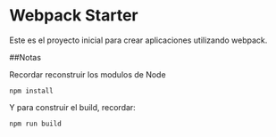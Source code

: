 # Webpack Starter

Este es el proyecto inicial para crear aplicaciones utilizando webpack.

##Notas

Recordar reconstruir los modulos de Node
```
npm install
```
Y para construir el build, recordar:

```
npm run build

```



